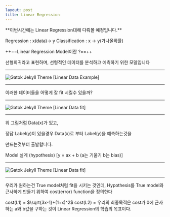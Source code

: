 ```yaml
---
layout: post
title: Linear Regression 
---
```


<td>**이번시간에는 Linear Regression대해 다뤄볼 예정입니다.**</td>




Regression : x(data)-> y
Classification : x -> y(가나올확률)




++==Linear Regression Model이란 ?==++

선형회귀라고 표현하며, 선형적인 데이터를 분석하고 예측하기 위한 모델입니다



_ _ _

![Gatok Jekyll Theme]({{site.baseurl}}/./images/linear1.jpg)
    [Linear Data Example]
    
_ _ _

이러한 데이터들을 어떻게 잘 fit 시킬수 있을까?


_ _ _

![Gatok Jekyll Theme]({{site.baseurl}}/./images/linear2.jpg)
    [Linear Data fit]
    
_ _ _

위 그림처럼 Data(x)가 있고,

정답 Label(y)이 있을경우 Data(x)로 부터 Label(y)을 예측하는것을

만드는것부터 출발합니다.


Model 설계 (hypothesis)
[y = ax + b  (a는 기울기 b는 bias)]

_ _ _

![Gatok Jekyll Theme]({{site.baseurl}}/./images/linear3.jpg)
    [Linear Data fit]
    
_ _ _
우리가 원하는건 True model처럼 fit을 시키는 것인데,
Hypothesis를 True model와 근사하게 만들기 위하여
cost(error) function을 정의한다

cost(L1) = $\sqrt{3x-1}+(1+x)^2$
cost(L2) = 
우리의 최종목적은 cost가 0에 근사하는 a와 b값을 구하는 것이
Linear Regression의 학습의 목표이다.